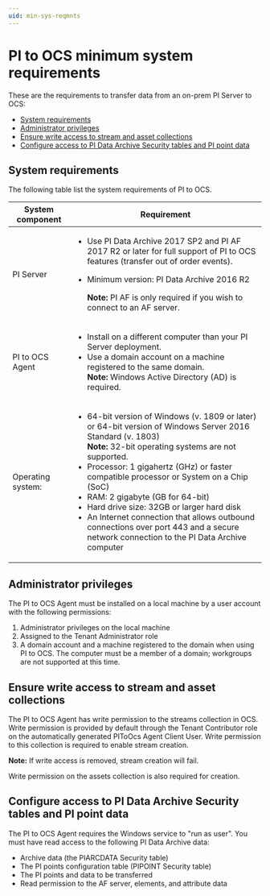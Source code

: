 ```yaml
---
uid: min-sys-reqmnts
---
```


# PI to OCS minimum system requirements

These are the requirements to transfer data from an on-prem PI Server to OCS:

* [System requirements](#system-requirements)
* [Administrator privileges](#administrator-privileges)
* [Ensure write access to stream and asset collections](#ensure-write-access-to-stream-and-asset-collections)
* [Configure access to PI Data Archive Security tables and PI point data](#configure-access-to-pi-data-archive-security-tables-and-pi-point-data)

## System requirements

The following table list the system requirements of PI to OCS.

| System component | Requirement |
| ------------- | ----------------- |
| PI Server | <ul><li><p>Use PI Data Archive 2017 SP2 and PI AF 2017 R2 or later for full support of PI to OCS features (transfer out of order events).</p></li><li><p>Minimum version: PI Data Archive 2016 R2</p><p><strong>Note:</strong> PI AF is only required if you wish to connect to an AF server.</p></li></ul>|
| PI to OCS Agent | <ul><li> Install on a different computer than your PI Server deployment.</li><li>Use a domain account on a machine registered to the same domain.<br>**Note:** Windows Active Directory (AD) is required.</li> |
|Operating system: |<ul><li>64-bit version of Windows (v. 1809 or later) or 64-bit version of Windows Server 2016 Standard (v. 1803)<br>**Note:** 32-bit operating systems are not supported.</li><li>Processor: 1 gigahertz (GHz) or faster compatible processor or System on a Chip (SoC)</li><li>RAM: 2 gigabyte (GB for 64-bit)</li><li>Hard drive size: 32GB or larger hard disk</li><li>An Internet connection that allows outbound connections over port 443 and a secure network connection to the PI Data Archive computer</li></ul> |

## Administrator privileges

The PI to OCS Agent must be installed on a local machine by a user account with the following permissions: 

1. Administrator privileges on the local machine
2. Assigned to the Tenant Administrator role
3. A domain account and a machine registered to the domain when using PI to OCS. The computer must be a member of a domain; workgroups are not supported at this time.

## Ensure write access to stream and asset collections 

The PI to OCS Agent has write permission to the streams collection in OCS. Write permission is provided by default through the Tenant Contributor role on the automatically generated PIToOcs Agent Client User. Write permission to this collection is required to enable stream creation.

**Note:** If write access is removed, stream creation will fail.

Write permission on the assets collection is also required for creation.

## Configure access to PI Data Archive Security tables and PI point data

The PI to OCS Agent requires the Windows service to "run as user". You must have read access to the following PI Data Archive data:

* Archive data (the PIARCDATA Security table)
* The PI points configuration table (PIPOINT Security table)
* The PI points and data to be transferred
* Read permission to the AF server, elements, and attribute data
